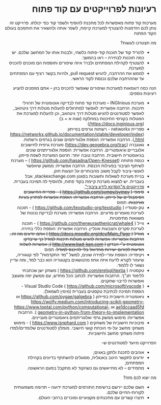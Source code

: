 <div dir='rtl' lang='he'>

# רעיונות לפרוייקטים עם קוד פתוח

מערכות קוד פתוח מאפשרות לכל מתכנת להוסיף ולשפר קוד כפי יכולתו.    פרוייקט זה נותן לכם הזדמנות להצטרף למערכת קיימת, לשפר אותה ולהשאיר את חותמכם בעולם הקוד הפתוח 

מה תצטרכו לעשות?
 * להוריד קוד של תוכנת קוד-פתוח כלשהי, ולבנות אותו על המחשב שלכם. יש כמה תוכנות לבחירה – ראו בהמשך.
 * להצטרף לקהילת המפתחים ולברר איזה שיפורים ותוספות הם מוכנים להכניס למערכת.
 * לממש את ההרחבה, להגיש pull request, ולהיות בקשר רציף עם המפתחים עד שההרחבה שלכם נכנסת לקוד הראשי.

הנה כמה דוגמאות למערכות ושיפורים שאפשר להכניס בהן – אתם מוזמנים להציע רעיונות נוספים:

 * מערכת INGInious – מערכת קוד פתוח לבדיקה אוטומטית של תרגילי תיכנות. הרחבה  אפשרית: לאפשר למתרגלים להעלות מטלות דרך גיטהאב, לאפשר לסטודנטים להגיש מטלות דרך גיטהאב, וכן להעלות למערכת את המטלות בקורסי התיכנות במחלקה (שנה א + ב) (https://docs.inginious.org/)
 * ספריית networkx  - רשתות וגרפים בפייתון (https://networkx.github.io/documentation/stable/developer/index.html). הרחבה אפשרית:  הוספת אלגוריתמים שונים בגרפים ורשתות.
 * גאוגברה (https://dev.geogebra.org/trac)  מערכת גרפית לחישובים אלגבריים וגיאומטריים. הרחבה אפשרית: הוספת אלגוריתמים שונים בגיאומטריה חישובית. הרחבה טובה יותר: תרגום המערכת לשפת פייתון.
 * כנסת פתוחה (https://github.com/hasadna/Open-Knesset ) – מערכת לשיתוף הציבור בפעילות הכנסת. הרחבה אפשרית: ממשק שיאפשר לאנשי-ציבור לקבל משוב מהבוחרים על הצעות חוק.
 * בניית מערכת לשאלות ותשובות בסגנון stackexchange.com, אבל בעברית. יש למצוא מערכת קיימת בקוד פתוח, ולהוסיף לה תמיכה בעברית.
 * [פרוייקטים מ"הסדנא לידע ציבורי"](https://www.hasadna.org.il/%D7%94%D7%AA%D7%A0%D7%93%D7%91%D7%95%D7%AA/).
 * ~~סימפי ( https://github.com/sympy/sympy ) – ספריית החישובים הסימבוליים של פייתון. הרחבה אפשרית:  הוספת אפשרות לפתרון בעיות מורכבות.~~ תפוס
 * טק-סטודיו ( https://github.com/texstudio-org/texstudio ) - תוכנה לעריכת מאמרים מדעיים. הרחבה אפשרית: מערכת לבדיקת נכונות של משוואות מתימטיות. 
 * ווייל ( https://github.com/theneurasthenicrat/whale4 ) - תוכנה לעריכת סקרים והצבעות אונליין. הרחבה אפשרית: הוספת כללי בחירה.
 * ~~מוודל ( https://docs.moodle.org/dev/Main_Page ) אתם יודעים מה זה.. הרחבות אפשריות: אפשרות להגיש מטלות תיכנות למודל כך שייבדקו אוטומטית ע"י הבדקן ( http://www.bad-kan.com ); אפשרות לשלוח הודעות לפורום ישירות מהדואל בלי להיכנס למודל.~~ תפוס
 * ויקיפדיה: הוספת עזרי-למידה שונים, למשל "מד התקדמות" לפי קטגוריה, שיעזור לקורא לדעת איזה אחוז מהנושאים בקטגוריה הוא כבר למד, ומה עדיין נשאר לו ללמוד.
 * טקסטיה ( https://github.com/erelsgl/textia ) משחק ישן שכתבתי ללימוד תנ"ך. הרחבות אפשריות: לכתוב הכל מחדש, עם ממשק יפה ומעוצב ואפשרות לריבוי שחקנים.
 * Visual Studio Code ( https://github.com/microsoft/vscode )  - הוספת תמיכה לכתיבת טקסטים בעברית (מימין לשמאל).
 * גיאומטריה חישובית בפייתון ( https://github.com/pygae/galgebra  או https://wolfv.medium.com/introducing-scikit-geometry-ae1dccaad5fd או https://www.toptal.com/python/computational-geometry-in-python-from-theory-to-implementation  ). הרחבות אפשריות: מימוש ממשק גרפי ואלגוריתמים גיאומטריים מעניינים.
 * סיבוכיות חישובית של משחקים ( https://www.isnphard.com ) - מימוש משחקי מחשב על-פי הוכחת קושי חישובי. מומלץ לסטודנטים שלומדים/למדו פיתוח משחקי מחשב וחישוביות.

הפרוייקט מיועד לסטודנטים ש-
 * אוהבים לתכנת ולתקן באגים;
 * יודעים לתקשר היטב באנגלית, מסוגלים להשתתף בדיונים בקהילת המפתחים;
 * מתמידים – לא מתייאשים גם כשהקוד לא מתקבל בפעם הראשונה.


מה יוצא לכם מזה?
 * השם שלכם יירשם ברשימת התורמים למערכת ידועה – תרומה משמעותית לקורות-החיים שלכם.
 * תיצרו קשרים עם מתכנתים מקצועיים ומוכרים ברחבי העולם.
</div>